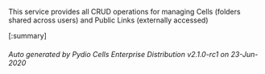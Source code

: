 






This service provides all CRUD operations for managing Cells (folders shared across users) and Public Links (externally accessed)

[:summary]

###### Auto generated by Pydio Cells Enterprise Distribution v2.1.0-rc1 on 23-Jun-2020
